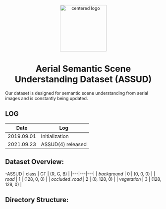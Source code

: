 
<p align="center">
 <img src="https://github.com/ExpressLens/Aerial-Semantic-Scene-Understanding/blob/main/readme_images/frame271-ok.jpg" width=150 height=150 alt="centered logo" />
 </p>
<h1 align="center">Aerial Semantic Scene Understanding Dataset (ASSUD)</h1>



Our dataset is designed for semantic scene understanding from aerial images and is constantly being updated.

## LOG
|Date   | Log  |
|---|---|
| 2019.09.01  | Initialization  |
| 2021.09.23  |  ASSUD(4) released |

## Dataset Overview:
-ASSUD
| class  | GT  | (R, G, B)  |
|---|---|---|
| _background_ | 0   | (0, 0, 0)  |
| _road_ |  1 |  (128, 0, 0) |
| _occluded_road_ |  2 | (0, 128, 0)  |
| _vegetation_ |  3 | (128, 128, 0)  |
## Directory Structure:
```